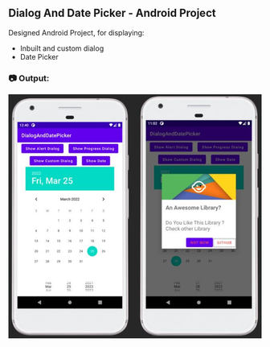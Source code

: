 ## Dialog And Date Picker - Android Project

Designed Android Project, for displaying:
- Inbuilt and custom dialog
- Date Picker

### :camera: Output:
<img alt="009_DialogAndDatePicker" src="./ProjectScreenshot/DialogAndDatePikcer_SS.JPG" width="" height="" />
